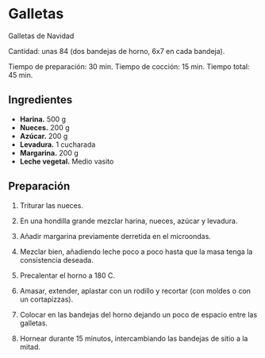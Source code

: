 # Galletas

Galletas de Navidad

Cantidad: unas 84 (dos bandejas de horno, 6x7 en cada bandeja).

Tiempo de preparación: 30 min.
Tiempo de cocción: 15 min.
Tiempo total: 45 min.

## Ingredientes

- **Harina.** 500 g
- **Nueces.** 200 g
- **Azúcar.** 200 g
- **Levadura.** 1 cucharada
- **Margarina.** 200 g
- **Leche vegetal.** Medio vasito

## Preparación

1. Triturar las nueces.

2. En una hondilla grande mezclar harina, nueces, azúcar y levadura.

3. Añadir margarina previamente derretida en el microondas.

4. Mezclar bien, añadiendo leche poco a poco hasta que la masa tenga la consistencia deseada.

5. Precalentar el horno a 180 C.

6. Amasar, extender, aplastar con un rodillo y recortar (con moldes o con un cortapizzas).

7. Colocar en las bandejas del horno dejando un poco de espacio entre las galletas.

8. Hornear durante 15 minutos, intercambiando las bandejas de sitio a la mitad.

